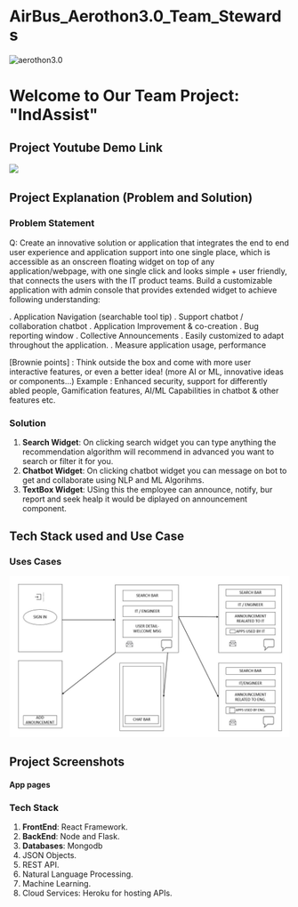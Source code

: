 # AirBus_Aerothon3.0_Team_Stewards

![aerothon3.0](https://media-fastly.hackerearth.com/media/hackathon/airbus-aerothon-30/images/5c1b4a489e-Aerothon_3_-_HE_BG_1.jpg)

# Welcome to Our Team Project: "IndAssist"

## Project Youtube Demo Link 

<a href="https://www.youtube.com/watch?v=cLJodwolIns"><img src="https://media-fastly.hackerearth.com/media/hackathon/airbus-aerothon-30/images/5c1b4a489e-Aerothon_3_-_HE_BG_1.jpg"/></a>

## Project Explanation (Problem and Solution)
### **Problem Statement**
Q:  Create an innovative solution or application that integrates the end to end user experience and application support into one single place, which is accessible as an onscreen floating widget on top of any application/webpage, with one single click and looks simple + user friendly, that connects the users with the IT product teams. Build a customizable application with admin console that provides extended widget to achieve following understanding:

. Application Navigation (searchable tool tip)
. Support chatbot / collaboration chatbot
. Application Improvement & co-creation
. Bug reporting window
. Collective Announcements
. Easily customized to adapt throughout the application.
. Measure application usage, performance

[Brownie points] : Think outside the box and come with more user interactive features, or even a better idea! (more AI or ML, innovative ideas or components…) Example : Enhanced security, support for differently abled people, Gamification features, AI/ML Capabilities in chatbot & other features etc. 

### **Solution**

1. **Search Widget**: On clicking search widget you can type anything the recommendation algorithm will recommend in advanced you want to search or filter it for you.
2. **Chatbot Widget**: On clicking chatbot widget you can message on bot to get and collaborate using NLP and ML Algorihms.
3. **TextBox Widget**: USing this the employee can announce, notify, bur report and seek healp it would be diplayed on announcement component.


## Tech Stack used and Use Case

### Uses Cases

![UML](https://github.com/AkashSrivastava1721/AirBus_Aerothon3.0_Team_Stewards/blob/main/Assets/IndAssist.JPG)


## Project Screenshots
#### App pages


### Tech Stack
1. **FrontEnd**: React Framework.
2. **BackEnd**: Node and Flask.
3. **Databases**: Mongodb
4. JSON Objects.
5. REST API.
6. Natural Language Processing.
7. Machine Learning.
8. Cloud Services: Heroku for hosting APIs.

